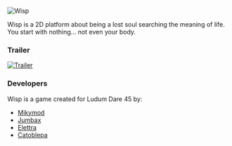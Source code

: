 ![Wisp](https://img.itch.zone/aW1nLzI1NjM4MDQucG5n/original/domleU.png)

Wisp is a 2D platform about being a lost soul searching the meaning of life.
You start with nothing... not even your body.

### Trailer

[![Trailer](http://img.youtube.com/vi/x4hlngB-CFs/0.jpg)](https://www.youtube.com/watch?v=x4hlngB-CFs)

### Developers

Wisp is a game created for Ludum Dare 45 by:

* [Mikymod](https://twitter.com/MikyM0D)
* [Jumbax](https://twitter.com/_Jumbax)
* [Elettra](https://twitter.com/@elettra_art)
* [Catoblepa](https://twitter.com/Catoblepa5)





